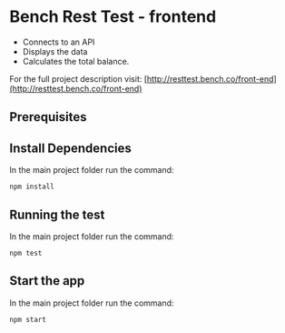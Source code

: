 # Bench Rest Test - frontend

* Connects to an API
* Displays the data
* Calculates the total balance.

For the full project description visit:
[http://resttest.bench.co/front-end](http://resttest.bench.co/front-end)

## Prerequisites

## Install Dependencies

In the main project folder run the command:

```
npm install
```

## Running the test

In the main project folder run the command:

```
npm test
```

## Start the app

In the main project folder run the command:

```
npm start
```
